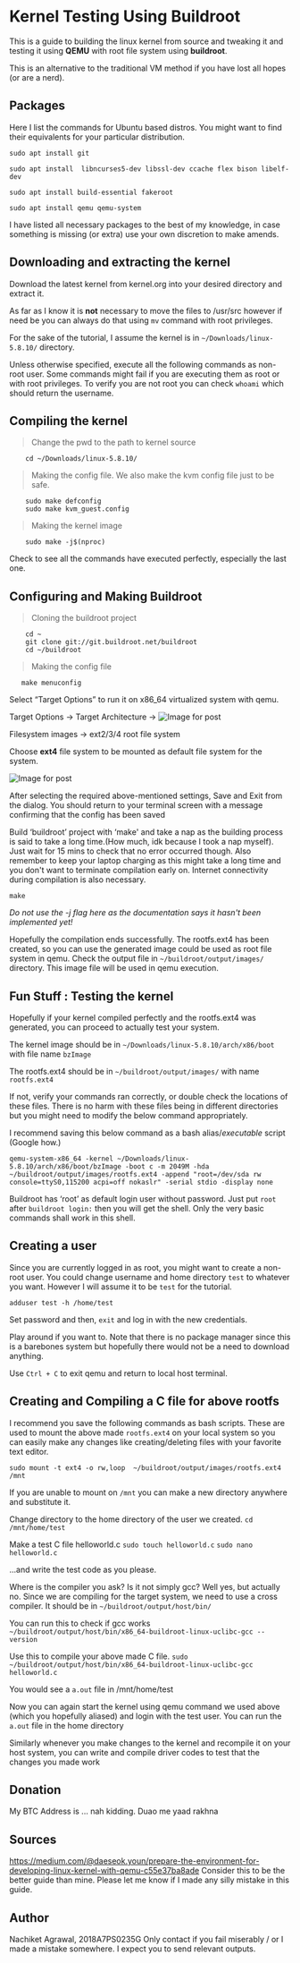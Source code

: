 # Kernel Testing Using Buildroot

This is a guide to building the linux kernel from source and tweaking it and testing it using **QEMU** with root file system using **buildroot**.

This is an alternative to the traditional VM method if you have lost all hopes (or are a nerd).


## Packages

Here I list  the commands for Ubuntu based distros. You might want to find their equivalents for your particular distribution.

```sudo apt install git```

```sudo apt install  libncurses5-dev libssl-dev ccache flex bison libelf-dev```

```sudo apt install build-essential fakeroot```

```sudo apt install qemu qemu-system```

I have listed all necessary packages to the best of my knowledge, in case something is missing (or extra) use your own discretion to make amends.

## Downloading and extracting the kernel

Download the latest kernel from kernel.org into your desired directory and extract it.

As far as I know it is **not** necessary to move the files to /usr/src however if need be you can always do that using ```mv``` command with root privileges.

For the sake of the tutorial, I assume the kernel is in ```~/Downloads/linux-5.8.10/``` directory.

Unless otherwise specified, execute all the following commands as non-root user. Some commands might fail if you are executing them as root or with root privileges. To verify you are not root you can check ```whoami``` which should return the username.


## Compiling the kernel
>Change the pwd to the path to kernel source
>
	    cd ~/Downloads/linux-5.8.10/

>Making the config file. We also make the kvm config file just to be safe.

	    sudo make defconfig
	    sudo make kvm_guest.config
	    

> Making the kernel  image

	    sudo make -j$(nproc)  
Check to see all the commands have executed perfectly, especially the last one. 


## Configuring and Making Buildroot
>Cloning the buildroot project

	    cd ~
        git clone git://git.buildroot.net/buildroot
	    cd ~/buildroot
	
>Making the config file

	   make menuconfig
	  

Select “Target Options” to run it on x86_64 virtualized system with qemu.

Target Options -> Target Architecture →
![Image for post](https://miro.medium.com/max/890/1*CgEoS6ERti9BlViTWZ8qzg.png)

Filesystem images → ext2/3/4 root file system

Choose **ext4** file system to be mounted as default file system for the system.


![Image for post](https://miro.medium.com/max/889/1*da0W8WeGWKeIbK4JDVIY9w.png)


After selecting the required above-mentioned settings, Save and Exit from the dialog. You should return to your terminal screen with a message confirming that the config has been saved 

Build ‘buildroot’ project with ‘make' and take a nap as the building process is said to take a long time.(How much, idk because I took a nap myself).  Just wait for 15 mins to check that no error occurred though. 
Also remember to keep your laptop charging as this might take a long time and you don't want to terminate compilation early on. Internet connectivity during compilation is also necessary.

```make```


*Do not use the -j flag here as the documentation says it hasn't been implemented yet!*

Hopefully the compilation ends successfully.
The rootfs.ext4 has been created, so you can use the generated image could be used as root file system in qemu. Check the output file in ```~/buildroot/output/images/``` directory. This image file will be used in qemu execution.

## Fun Stuff : Testing the kernel

Hopefully if your kernel compiled perfectly and the rootfs.ext4 was generated, you can proceed to actually test your system. 

The kernel image should be in ```~/Downloads/linux-5.8.10/arch/x86/boot``` with file name ```bzImage```

The rootfs.ext4 should be in  ```~/buildroot/output/images/``` with name ```rootfs.ext4```

If not, verify your commands ran correctly, or double check the locations of these files. There is no harm with these files being in different directories but you might need to modify the below command appropriately.

I recommend saving this below command as a bash alias/*executable* script (Google how.)


```qemu-system-x86_64 -kernel ~/Downloads/linux-5.8.10/arch/x86/boot/bzImage -boot c -m 2049M -hda ~/buildroot/output/images/rootfs.ext4 -append "root=/dev/sda rw console=ttyS0,115200 acpi=off nokaslr" -serial stdio -display none```


Buildroot has ‘root’ as default login user without password. Just put `root` after `buildroot login:` then you will get the shell. Only the very basic commands shall work in this shell. 


## Creating a user

Since you are currently logged in as root, you might want to create a non-root user. You could change username and home directory ```test``` to whatever you want. However I will assume it to be ```test``` for the tutorial.

```adduser test -h /home/test ```

Set password and then, 
```exit``` 
and log in with the new credentials. 

Play around if you want to. Note that there is no package manager since this is a barebones system but hopefully there would not be a need to download anything.

Use ```Ctrl + C``` to exit qemu and return to local host terminal.


## Creating and Compiling a C file for above rootfs 

I recommend you save the following commands as bash scripts. These are used to mount the above made ```rootfs.ext4``` on your local system so you can easily make any changes like creating/deleting files with your favorite text editor. 

```sudo mount -t ext4 -o rw,loop  ~/buildroot/output/images/rootfs.ext4 /mnt```

If you are unable to mount on ```/mnt``` you can make a new directory anywhere and substitute it.

Change directory to the home directory of the user we created.
```cd /mnt/home/test```

Make a test C file helloworld.c
```sudo touch helloworld.c```
```sudo nano helloworld.c``` 

...and write the test code as you please. 

Where is the compiler you ask? Is it not simply gcc?
Well yes, but actually no. Since we are compiling for the target system, we need to use a cross compiler. It should be in  ```~/buildroot/output/host/bin/```

You can run this to check if gcc works
```~/buildroot/output/host/bin/x86_64-buildroot-linux-uclibc-gcc --version```

Use  this to compile your above made C file.
```sudo ~/buildroot/output/host/bin/x86_64-buildroot-linux-uclibc-gcc helloworld.c```

You would see a  ```a.out``` file in /mnt/home/test

Now you can again start the kernel using qemu command we used above (which you hopefully aliased) and login with the test user.
You can run the ```a.out``` file in the home directory

Similarly whenever you make changes to the kernel and recompile it on your host system, you can write and compile driver codes to test that the changes you made work


## Donation

My BTC Address is ... nah kidding.
Duao me yaad rakhna

## Sources
https://medium.com/@daeseok.youn/prepare-the-environment-for-developing-linux-kernel-with-qemu-c55e37ba8ade
Consider this to be the better guide than mine. Please let me know if I made any silly mistake in this guide.

## Author
Nachiket Agrawal, 2018A7PS0235G
Only contact if you fail miserably / or I made a mistake somewhere. 
I expect you to send relevant outputs.
 


